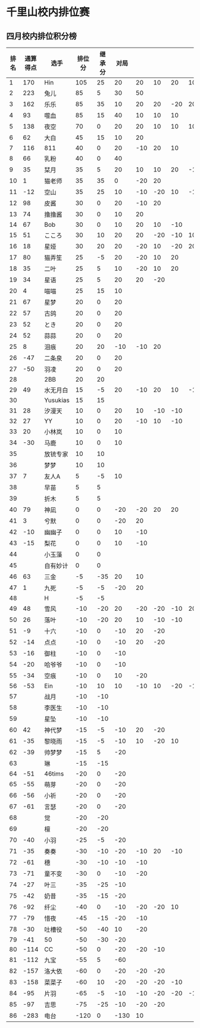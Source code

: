 # 千里山校内排位赛

## 四月校内排位积分榜

| 排名 | 通算得点   | 选手             | 排位分 | 继承分     | 对局  |    |    |    |    |    |    |    |    |    |    |
| ---- | ---------- | ---------------- | ------ | ---------- | -------- |-------- |-------- |-------- |-------- |-------- |-------- |-------- |-------- |-------- |-------- |
1|170|Hin|105|25|20|20|10|20|10||||||||||||||||||||||||||||||||
2|223|兔儿|85|5|30|50|||||||||||||||||||||||||||||||||||
3|162|乐乐|85|35|10|20|20|-20|20|20|-20||||||||||||||||||||||||||||||
4|93|噬血|85|15|40|10|10|10|||||||||||||||||||||||||||||||||
5|138|夜空|70|0|20|20|10|10|10|20|-20||||||||||||||||||||||||||||||
6|62|大白|45|15|10|20|||||||||||||||||||||||||||||||||||
7|116|811|40|0|20|-10|20|10|||||||||||||||||||||||||||||||||
8|66|乳粉|40|0|40||||||||||||||||||||||||||||||||||||
9|35|栞月|35|5|20|10|10|20|-10|-10|-20|10|||||||||||||||||||||||||||||
10|1|猫老师|35|35|0|-20|20||||||||||||||||||||||||||||||||||
11|-12|空山|35|25|10|-10|-20|10|-10|20|10||||||||||||||||||||||||||||||
12|98|皮酱|30|0|20|-10|20||||||||||||||||||||||||||||||||||
13|74|撸撸酱|30|0|10|20|||||||||||||||||||||||||||||||||||
14|67|Bob|30|0|10|20|10|-10|||||||||||||||||||||||||||||||||
15|51|こころ|30|10|20|20|-20|-10|10||||||||||||||||||||||||||||||||
16|18|星娅|30|20|20|-20|10|-20|20||||||||||||||||||||||||||||||||
17|80|猫弄笙|25|-5|20|-20|10|20|||||||||||||||||||||||||||||||||
18|35|二叶|25|5|10|-20|10|20|||||||||||||||||||||||||||||||||
19|34|星语|25|5|20|20|-20||||||||||||||||||||||||||||||||||
20|4|喵喵|25|15|10||||||||||||||||||||||||||||||||||||
21|67|星梦|20|0|20||||||||||||||||||||||||||||||||||||
22|57|古鸽|20|0|20||||||||||||||||||||||||||||||||||||
23|52|とき|20|0|20||||||||||||||||||||||||||||||||||||
24|52|蒜蒜|20|0|20||||||||||||||||||||||||||||||||||||
25|8|泪痕|20|20|-10|-10|20||||||||||||||||||||||||||||||||||
26|-47|二条泉|20|0|20||||||||||||||||||||||||||||||||||||
27|-50|羽凌|20|0|20||||||||||||||||||||||||||||||||||||
28||2BB|20|20|||||||||||||||||||||||||||||||||||||
29|49|水无月白|15|-5|20|-10|20|10|-10|-10|10|-10|||||||||||||||||||||||||||||
30||Yusukias|15|15|||||||||||||||||||||||||||||||||||||
31|28|汐漫天|10|0|20|10|-10|-10|||||||||||||||||||||||||||||||||
32|27|YY|10|0|20|-10|10|-10|||||||||||||||||||||||||||||||||
33|20|小林岚|10|0|10||||||||||||||||||||||||||||||||||||
34|-30|马鹿|10|0|10||||||||||||||||||||||||||||||||||||
35||放铳专家|10|10|||||||||||||||||||||||||||||||||||||
36||梦梦|10|10|||||||||||||||||||||||||||||||||||||
37|7|友人A|5|-5|10||||||||||||||||||||||||||||||||||||
38||早苗|5|5|||||||||||||||||||||||||||||||||||||
39||折木|5|5|||||||||||||||||||||||||||||||||||||
40|79|神凪|0|0|-20|-20|20|20|||||||||||||||||||||||||||||||||
41|3|兮默|0|0|-20|20|||||||||||||||||||||||||||||||||||
42|-10|幽幽子|0|0|10|-10|||||||||||||||||||||||||||||||||||
43|-15|梨花|0|0|10|-10|||||||||||||||||||||||||||||||||||
44||小玉藻|0|0|||||||||||||||||||||||||||||||||||||
45||自有妙计|0|0|||||||||||||||||||||||||||||||||||||
46|63|三金|-5|-35|20|10|||||||||||||||||||||||||||||||||||
47|1|九死|-5|-5|-20|20|||||||||||||||||||||||||||||||||||
48||H|-5|-5|||||||||||||||||||||||||||||||||||||
49|48|雪风|-10|-20|20|-20|-20|-10|20|20|||||||||||||||||||||||||||||||
50|26|落叶|-10|-20|20|10|-10|-10|||||||||||||||||||||||||||||||||
51|-9|十六|-10|0|-10|20|-20||||||||||||||||||||||||||||||||||
52|-14|点点|-10|0|-10|20|-20||||||||||||||||||||||||||||||||||
53|-16|御柱|-10|0|-10||||||||||||||||||||||||||||||||||||
54|-20|哈爷爷|-10|0|-10||||||||||||||||||||||||||||||||||||
55|-34|空痕|-10|0|10|-20|||||||||||||||||||||||||||||||||||
56|-53|Ein|-10|10|10|-10|10|-20|-10||||||||||||||||||||||||||||||||
57||战月|-10|-10|||||||||||||||||||||||||||||||||||||
58||李医生|-10|-10|||||||||||||||||||||||||||||||||||||
59||星坠|-10|-10|||||||||||||||||||||||||||||||||||||
60|42|神代梦|-15|-5|-10|20|-20||||||||||||||||||||||||||||||||||
61|-35|黎晓雨|-15|-5|-10|10|-20|10|||||||||||||||||||||||||||||||||
62|-39|帅梦梦|-15|5|-20||||||||||||||||||||||||||||||||||||
63||琳|-15|-15|||||||||||||||||||||||||||||||||||||
64|-51|46tims|-20|0|-20||||||||||||||||||||||||||||||||||||
65|-55|萌芽|-20|0|-20||||||||||||||||||||||||||||||||||||
66|-56|小祈|-20|0|-20||||||||||||||||||||||||||||||||||||
67|-61|言瑟|-20|0|-20||||||||||||||||||||||||||||||||||||
68||觉|-20|-20|||||||||||||||||||||||||||||||||||||
69||檀|-20|-20|||||||||||||||||||||||||||||||||||||
70|-40|小羽|-25|-5|-20||||||||||||||||||||||||||||||||||||
71|-35|奏奏|-30|-10|-20|-10|20|-10|||||||||||||||||||||||||||||||||
72|-61|穗|-30|-10|-10|-10|||||||||||||||||||||||||||||||||||
73|-71|童不变|-30|0|-10|-20|||||||||||||||||||||||||||||||||||
74|-27|叶三|-35|-25|-10||||||||||||||||||||||||||||||||||||
75|-42|奶昔|-35|-15|-20||||||||||||||||||||||||||||||||||||
76|-92|纤尘|-40|0|-10|-20|-20|10|||||||||||||||||||||||||||||||||
77|-79|惜夜|-45|-15|-20|-10|||||||||||||||||||||||||||||||||||
78|-30|吐槽役|-50|-40|10|-20|||||||||||||||||||||||||||||||||||
79|-41|50|-50|-30|-20||||||||||||||||||||||||||||||||||||
80|-114|CC|-50|0|-20|-20|-10||||||||||||||||||||||||||||||||||
81|-112|九宝|-55|5|-60||||||||||||||||||||||||||||||||||||
82|-157|洛大依|-60|0|-20|-20|-20||||||||||||||||||||||||||||||||||
83|-158|菜菜子|-60|10|-20|-20|-20|-10|||||||||||||||||||||||||||||||||
84|-95|片羽|-65|-5|-10|-10|-20|-20|-10|-10|20||||||||||||||||||||||||||||||
85|-97|吉思|-75|-25|-10|-20|-20||||||||||||||||||||||||||||||||||
86|-283|电台|-120|0|-130|10|||||||||||||||||||||||||||||||||||

